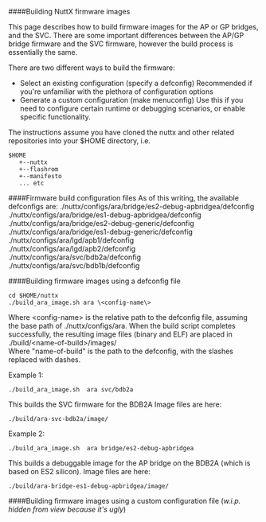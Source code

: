 ####Building NuttX firmware images

This page describes how to build firmware images for the AP or GP bridges, and the SVC. There are some important differences between the AP/GP bridge firmware and the SVC firmware, however the build process is essentially the same.

There are two different ways to build the firmware: 
* Select an existing configuration (specify a defconfig) 
  Recommended if you're unfamiliar with the plethora of configuration options
* Generate a custom configuration (make menuconfig)
  Use this if you need to configure certain runtime or debugging scenarios, or 
  enable specific functionality.
 
The instructions assume you have cloned the nuttx and other related repositories into your $HOME directory,
i.e. 
```
$HOME
   +--nuttx
   +--flashrom
   +--manifesto  
   ... etc
```

####Firmware build configuration files
As of this writing, the available defconfigs are:
./nuttx/configs/ara/bridge/es2-debug-apbridgea/defconfig  
./nuttx/configs/ara/bridge/es1-debug-apbridgea/defconfig  
./nuttx/configs/ara/bridge/es2-debug-generic/defconfig  
./nuttx/configs/ara/bridge/es1-debug-generic/defconfig  
./nuttx/configs/ara/lgd/apb1/defconfig  
./nuttx/configs/ara/lgd/apb2/defconfig  
./nuttx/configs/ara/svc/bdb2a/defconfig  
./nuttx/configs/ara/svc/bdb1b/defconfig  

####Building firmware images using a defconfig file
```
cd $HOME/nuttx
./build_ara_image.sh ara \<config-name\>
```
Where \<config-name\> is the relative path to the defconfig file, assuming the base path of ./nuttx/configs/ara.
When the build script completes successfully, the resulting image files (binary and ELF) are placed in  
./build/\<name-of-build\>/images/  
Where "name-of-build" is the path to the defconfig, with the slashes replaced with dashes.

Example 1:
```
./build_ara_image.sh  ara svc/bdb2a
```
This builds the SVC firmware for the BDB2A
Image files are here:
```
./build/ara-svc-bdb2a/image/
```

Example 2:
```
./build_ara_image.sh  ara bridge/es2-debug-apbridgea
```
This builds a debuggable image for the AP bridge on the BDB2A (which is based on ES2 silicon).
Image files are here:
```
./build/ara-bridge-es1-debug-apbridgea/image/
```

####Building firmware images using a custom configuration file
(_w.i.p. hidden from view because it's ugly_)
<!--
#####STEP 1. a firmware build configuration.
   cd nuttx/tools
   ./configure.sh \<configs subdir\>
   cd ..
   where \<configs subdir\> is the subdirectory of nuttx/nuttx/configs/ara that
contains the desired configuration files. This step copies certain files
from the configs subdir to the nuttx/nuttx dir so they are available to
the make utility.
   Examples:                
        ara/bridge/es2-debug-apbridge - AP bridge A for BDB2
        ara/bridge/es2-debug-generic   - AP bridge 2 for BDB2
        ara/svc/bdb2a - SVC for BDB2
1.  From the nuttx/nuttx dir, run the configuration menu:
2.  make menuconfig
2.  Select System Type
3.  Select Boot Mode
4.  Select Boot from FLASH but copy to ram
5.  Save and Exit.
3.  Rebuild the image (in tree):
                make
        The resulting raw binary image is nuttx/nuttx/nuttx.bin.
        There is also an ELF image file, nuttx/nuttx/nuttx.

###Program the nuttx runtime image into SPI ROM

To flash an image that was built to load from SPI ROM

Run :

                truncate -s 2M nuttx.bin

Flashrom requires to have the same binary size as the size of the
SPIROM, this command will create holes at the end of the file in order
to get the same size (i.e. it will pad with 0 when read back but it
won’t use any physical memory on your disk).

5.  Get yourself a [SF100
    ISP](http://www.google.com/url?q=http%3A%2F%2Fwww.dediprog.com%2Fpd%2Fspi-flash-solution%2Fsf100&sa=D&sntz=1&usg=AFQjCNHXXwNK8cQ1U0qlJL8VdAxNQFqeVw) programmer
    from Dediprog.
6.  Build the flashrom utility from the git repository above.
7.  Disconnect power to the BDB.
8.  Connect your debug adapter board with a 40-pin FPC connector to the
    bridge you are attempting to program. Be careful, the connector is
    fragile.
9.  Configure your debug adapter board for use with the SPI ROM chip.

1.  On Debug Board Rev A, use a jumper to jump pins 2-3 on JP10.
2.  On Debug Board Rev B, slide the switch labeled SW5 towards the SW5
    label on the board.

10. Attach the grey SF100 ribbon cable that has an 8-pin connector to
    the mating 8-pin SPIROM programming header on the debug adapter
    board.  See the photo below for the combined result of steps 8 and
    9.  The jumper referenced in step 9 appears two columns to the left
    of the grey cable.  Caution: The SPIROM programming header is not
    keyed, so pay careful attention to the position of the red wire of
    grey ribbon cable, which denotes cd pin
    1!![IMG\_0017.JPG](images/image00.jpg)
11. Apply power to the BDB. Attach the USB cable.
12. Run (root permission may be needed, e.g. as granted via a “sudo “
    prefix):

flashrom  --programmer dediprog -w nuttx.bin

If all goes well, you should see something like:

```
flashrom v0.9.7-r1852 on Linux 3.13.0-24-generic (x86\_64)
flashrom is free software, get the source code at
http://www.flashrom.org
Calibrating delay loop... delay loop is unreliable, trying to continue
OK.
Found Winbond flash chip "W25Q16.W" (2048 kB, SPI) on dediprog.
[...bunch of blah blah here, omitted for clarity...]
Reading old flash chip contents... done.
Erasing and writing flash chip... Erase/write done.
Verifying flash... VERIFIED.
```
Note: If you attempt to reprogram the same image that’s already on the
SPIROM, you may instead see the following output:
```
Reading old flash chip contents... done.
Erasing and writing flash chip...
Warning: Chip content is identical to the requested image.
Erase/write done.
```
This is OK, but it’s a good idea to check that you’re indeed programming
the image that you had intended, rather than some previous version.

14. Remove power to the BDB
15.  Undo the SPI ROM-specific configuration on your debug daughter
    board.
1.  On Debug BoardRev A, remove the jumper on JP10
2.  On Debug Board Rev B, slide the switch labeled SW5 away from the SW5
    label on the board, towards the 3 and 6 labels below the switch.
15. Reapply power to the BDB. You can now proceed with developing on
    NuttX and loading code with JTAG.

###Building Code for the APBridges
1.  You should already have installed the necessary build prerequisites
    on your build machine, as referenced in the Development System
    Setup section. Note, these steps should only be needed once
    for a given build machine.
2.  Clone the NuttX repository as described in the Git repositories
    section above, and cd into the repository.
3.  Configure and build. You can either build in-tree or out-of-tree.
    Building out of tree is recommended because it avoids polluting the
    tree with build artifacts, and avoids having to run ‘make distclean’
    between each build, thus allowing you to build multiple images
    without reconfiguring, as is the case with in-tree builds. However,
    the script that builds out of tree does not yet support ‘make
    menuconfig’, so in that case you’ll need to do an in-tree build.  
1.  Building out-of-tree:
1.  Run the script build\_ara\_images.sh from the top level nuttx
    directory.
2.  Two parameters are required, board name and image name, which
    together form the path to the configuration, and are concatenated to
    form the build-name.
3.  The resulting image files are placed in
    nuttx/build/build-name/image. The raw binary image is nuttx.bin, and
    the ELF image file is nuttx.
4.  If you previously built in-tree, you’ll need to clean the tree
    before building out-of-tree. To do this, run ./clean\_tree.sh from
    the top-level nuttx directory. This removes any previously selected
    config and any leftover build products.
5.  To build the image for APBridge 1:
  ./build\_ara\_image.sh bdb apb1
6.  To build the image APBridge 2:
  ./build\_ara\_image.sh bdb apb2
2.  Building in-tree:
1.  Choose the nuttx build configuration.
  cd nuttx/tools
  ./configure.sh \<configs subdir\>
  cd ..
  where \<configs subdir\> is the subdirectory of nuttx/nuttx/configs that
contains the desired configuration files. This step copies certain files
from the configs subdir to the nuttx/nuttx dir so they are available to
the make utility.
1.   APBridge 1, use bdb/apb1
2.   APBridge 2, use bdb/apb2
2.  Build the image
        make
3.  The raw binary image is nuttx/nuttx/nuttx.bin, and the ELF image
    file is nuttx/nuttx/nuttx.
4.  Note that the repository is named nuttx, there is a nuttx
    subdirectory in the repository where ‘make’ is run, and the ELF file
    generated by a successful ‘make’ is also named nuttx.  Keep track of
    your build outputs, so that you don’t e.g., assume that an APBridge
    1 nuttx image is an APBridge 2 or SVC image).
5.  Important: If you’re going to switch between build configurations
    (APBridge 1, APBridge 2, SVC), run make distclean before cd’ing to
    tools and running the configure.sh script.
3.  Load the nuttx ELF file into memory with JTAG (see next section).


###Flashing the SPIROM

The AP and GP bridges run the firmware image by loading it from SPIROM 
to internal SRAM, and jumping to it. This behavior is configured at reset 
by sampling the SPIBOOT_N pin. Therefore, a valid firmware image is required in SPIROM in order
to boot. If the SPIROM does not contain a valid firmware image, you will also be unable
to debug via JTAG. 

1.  Download this image:  [nop-loop.bin](nop-loop.bin).  
    This program is loaded immediately after reset by the bridges. It
    does nothing but loop forever. This will let you connect to the ARM
    core via JTAG and load your image to internal SRAM and debug. Without 
    this image in SPI, you will be unable to connect via JTAG.
2.  Execute the steps below to flash this program to
    SPIROM.

####AP/GP bridge firmware boot process overview

Following reset, the device loads the firmware image from flash (SPIROM) 
to internal SRAM, and then jumps to it. This behavior is configured at reset 
by sampling the SPIBOOT_N pin, which is grounded. 

Firmware images can also be loaded and debugged via JTAG, by using GDB to load the image into internal SRAM while the processor is halted, and then letting the processor run.  

To support both of these scenarios, the firmware image contains startup logic to skip the copy to internal SRAM if the code is already running from ram. 

In either case, a valid firmware image is required in SPIROM in order
to boot the device. BDBs are shipped with a valid firmware image in flash, but if the image
becomes corrupted, or crashes at boot time, or fails to boot, you will need to reprogram flash using a hardware programmer. For instructions on programming flash (SPIROM), see [this section]()

To build an image that can 
is loaded from SPI ROM at reset, you will need to run the configuration
menu (kconfig) and set the options as described

-->